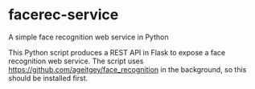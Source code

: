 # facerec-service
A simple face recognition web service in Python

This Python script produces a REST API in Flask to expose a face recognition web service.
The script uses https://github.com/ageitgey/face_recognition in the background, so this should be installed first.
